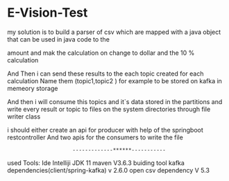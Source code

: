 # E-Vision-Test

my solution is to build a parser of csv which are mapped with a java object that can be used in java code to the 

amount and mak the calculation on change to dollar and the 10 % calculation

And Then i can send these results to the each  topic created for each calculation Name  them (topic1,topic2 )  for example to be stored on kafka in memeory storage

And then i will consume this topics and it`s data stored in the partitions and write every result or topic to files on the system directories through file writer class

i should either create an api for producer with help of the springboot restcontroller And two apis for the consumers to write the file
                         
                         -------------******-----------

used  Tools:
Ide Intelliji
JDK 11
maven V3.6.3 buiding tool
kafka dependencies(client/spring-kafka) v 2.6.0
open csv dependency  V 5.3 

